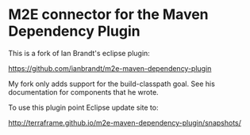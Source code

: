 M2E connector for the Maven Dependency Plugin
=============================================

This is a fork of Ian Brandt's eclipse plugin:

https://github.com/ianbrandt/m2e-maven-dependency-plugin


My fork only adds support for the build-classpath goal. See his documentation for components that he wrote.


To use this plugin point Eclipse update site to:

http://terraframe.github.io/m2e-maven-dependency-plugin/snapshots/
